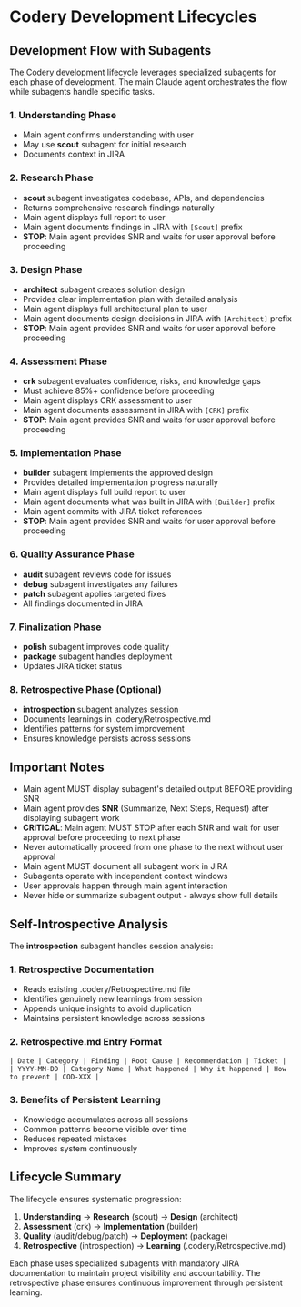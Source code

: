 # Codery Development Lifecycles

## Development Flow with Subagents

The Codery development lifecycle leverages specialized subagents for each phase of development. The main Claude agent orchestrates the flow while subagents handle specific tasks.

### 1. **Understanding Phase**
- Main agent confirms understanding with user
- May use **scout** subagent for initial research
- Documents context in JIRA

### 2. **Research Phase**
- **scout** subagent investigates codebase, APIs, and dependencies
- Returns comprehensive research findings naturally
- Main agent displays full report to user
- Main agent documents findings in JIRA with `[Scout]` prefix
- **STOP**: Main agent provides SNR and waits for user approval before proceeding

### 3. **Design Phase**
- **architect** subagent creates solution design
- Provides clear implementation plan with detailed analysis
- Main agent displays full architectural plan to user
- Main agent documents design decisions in JIRA with `[Architect]` prefix
- **STOP**: Main agent provides SNR and waits for user approval before proceeding

### 4. **Assessment Phase**
- **crk** subagent evaluates confidence, risks, and knowledge gaps
- Must achieve 85%+ confidence before proceeding
- Main agent displays CRK assessment to user
- Main agent documents assessment in JIRA with `[CRK]` prefix
- **STOP**: Main agent provides SNR and waits for user approval before proceeding

### 5. **Implementation Phase**
- **builder** subagent implements the approved design
- Provides detailed implementation progress naturally
- Main agent displays full build report to user
- Main agent documents what was built in JIRA with `[Builder]` prefix
- Main agent commits with JIRA ticket references
- **STOP**: Main agent provides SNR and waits for user approval before proceeding

### 6. **Quality Assurance Phase**
- **audit** subagent reviews code for issues
- **debug** subagent investigates any failures
- **patch** subagent applies targeted fixes
- All findings documented in JIRA

### 7. **Finalization Phase**
- **polish** subagent improves code quality
- **package** subagent handles deployment
- Updates JIRA ticket status

### 8. **Retrospective Phase** (Optional)
- **introspection** subagent analyzes session
- Documents learnings in .codery/Retrospective.md
- Identifies patterns for system improvement
- Ensures knowledge persists across sessions

## Important Notes

- Main agent MUST display subagent's detailed output BEFORE providing SNR
- Main agent provides **SNR** (Summarize, Next Steps, Request) after displaying subagent work
- **CRITICAL**: Main agent MUST STOP after each SNR and wait for user approval before proceeding to next phase
- Never automatically proceed from one phase to the next without user approval
- Main agent MUST document all subagent work in JIRA
- Subagents operate with independent context windows
- User approvals happen through main agent interaction
- Never hide or summarize subagent output - always show full details

## Self-Introspective Analysis

The **introspection** subagent handles session analysis:

### 1. Retrospective Documentation
- Reads existing .codery/Retrospective.md file
- Identifies genuinely new learnings from session
- Appends unique insights to avoid duplication
- Maintains persistent knowledge across sessions

### 2. Retrospective.md Entry Format
```
| Date | Category | Finding | Root Cause | Recommendation | Ticket |
| YYYY-MM-DD | Category Name | What happened | Why it happened | How to prevent | COD-XXX |
```

### 3. Benefits of Persistent Learning
- Knowledge accumulates across all sessions
- Common patterns become visible over time
- Reduces repeated mistakes
- Improves system continuously

## Lifecycle Summary

The lifecycle ensures systematic progression:

1. **Understanding** → **Research** (scout) → **Design** (architect)
2. **Assessment** (crk) → **Implementation** (builder)
3. **Quality** (audit/debug/patch) → **Deployment** (package)
4. **Retrospective** (introspection) → **Learning** (.codery/Retrospective.md)

Each phase uses specialized subagents with mandatory JIRA documentation to maintain project visibility and accountability. The retrospective phase ensures continuous improvement through persistent learning.